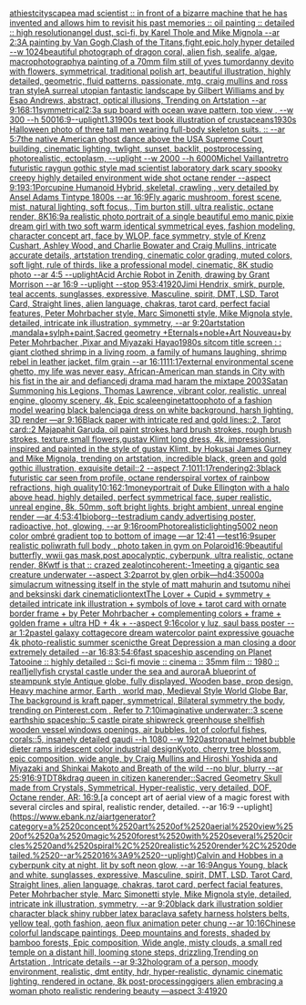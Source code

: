 [athiest](https://www.ebank.nz/aiartgenerator?category=athiest)[cityscape](https://www.ebank.nz/aiartgenerator?category=cityscape)[a mad scientist ::  in front of a bizarre machine that he has invented and allows him to revisit his past memories :: oil painting :: detailed :: high resolution](https://www.ebank.nz/aiartgenerator?category=a%2520mad%2520scientist%2520%3A%3A%2520%2520in%2520front%2520of%2520a%2520bizarre%2520machine%2520that%2520he%2520has%2520invented%2520and%2520allows%2520him%2520to%2520revisit%2520his%2520past%2520memories%2520%3A%3A%2520oil%2520painting%2520%3A%3A%2520detailed%2520%3A%3A%2520high%2520resolution)[angel dust, sci-fi, by Karel Thole and Mike Mignola --ar 2:3](https://www.ebank.nz/aiartgenerator?category=angel%2520dust%2C%2520sci-fi%2C%2520by%2520Karel%2520Thole%2520and%2520Mike%2520Mignola%2520--ar%25202%3A3)[A painting by Van Gogh,Clash of the Titans,fight,epic.holy,hyper detailed --w 1024](https://www.ebank.nz/aiartgenerator?category=A%2520painting%2520by%2520Van%2520Gogh%2CClash%2520of%2520the%2520Titans%2Cfight%2Cepic.holy%2Chyper%2520detailed%2520--w%25201024)[beautiful photograph of dragon coral, alien fish, sealife, algae, macrophotography](https://www.ebank.nz/aiartgenerator?category=beautiful%2520photograph%2520of%2520dragon%2520coral%2C%2520alien%2520fish%2C%2520sealife%2C%2520algae%2C%2520macrophotography)[a painting of a 70mm film still of yves tumor](https://www.ebank.nz/aiartgenerator?category=a%2520painting%2520of%2520a%252070mm%2520film%2520still%2520of%2520yves%2520tumor)[danny devito with flowers, symmetrical, traditional polish art, beautiful illustration, highly detailed, geometric, fluid patterns, passionate, mtg, craig mullins and ross tran style](https://www.ebank.nz/aiartgenerator?category=danny%2520devito%2520with%2520flowers%2C%2520symmetrical%2C%2520traditional%2520polish%2520art%2C%2520beautiful%2520illustration%2C%2520highly%2520detailed%2C%2520geometric%2C%2520fluid%2520patterns%2C%2520passionate%2C%2520mtg%2C%2520craig%2520mullins%2520and%2520ross%2520tran%2520style)[A surreal utopian fantastic landscape by Gilbert Williams and by Esao Andrews, abstract, optical illusions, Trending on Artstation --ar 9:16](https://www.ebank.nz/aiartgenerator?category=A%2520surreal%2520utopian%2520fantastic%2520landscape%2520by%2520Gilbert%2520Williams%2520and%2520by%2520Esao%2520Andrews%2C%2520abstract%2C%2520optical%2520illusions%2C%2520Trending%2520on%2520Artstation%2520--ar%25209%3A16)[8:11](https://www.ebank.nz/aiartgenerator?category=8%3A11)[symmetrical](https://www.ebank.nz/aiartgenerator?category=symmetrical)[2:3](https://www.ebank.nz/aiartgenerator?category=2%3A3)[a sup board with ocean wave pattern, top view , --w 300 --h 500](https://www.ebank.nz/aiartgenerator?category=a%2520sup%2520board%2520with%2520ocean%2520wave%2520pattern%2C%2520top%2520view%2520%2C%2520--w%2520300%2520--h%2520500)[16:9](https://www.ebank.nz/aiartgenerator?category=16%3A9)[--uplight](https://www.ebank.nz/aiartgenerator?category=--uplight)[1.3](https://www.ebank.nz/aiartgenerator?category=1.3)[1900s text book illustration of crustaceans](https://www.ebank.nz/aiartgenerator?category=1900s%2520text%2520book%2520illustration%2520of%2520crustaceans)[1930s Halloween photo of three tall men wearing full-body skeleton suits. :: --ar 5:7](https://www.ebank.nz/aiartgenerator?category=1930s%2520Halloween%2520photo%2520of%2520three%2520tall%2520men%2520wearing%2520full-body%2520skeleton%2520suits.%2520%3A%3A%2520--ar%25205%3A7)[the native American ghost dance above the USA Supreme Court building, cinematic lighting, twlight, sunset, backlit, postprocessing, photorealistic, ectoplasm, --uplight --w 2000 --h 6000](https://www.ebank.nz/aiartgenerator?category=the%2520native%2520American%2520ghost%2520dance%2520above%2520the%2520USA%2520Supreme%2520Court%2520building%2C%2520cinematic%2520lighting%2C%2520twlight%2C%2520sunset%2C%2520backlit%2C%2520postprocessing%2C%2520photorealistic%2C%2520ectoplasm%2C%2520--uplight%2520--w%25202000%2520--h%25206000)[Michel Vaillant](https://www.ebank.nz/aiartgenerator?category=Michel%2520Vaillant)[retro futuristic raygun gothic style mad scientist laboratory dark scary spooky creepy highly detailed environment wide shot octane render --aspect 9:19](https://www.ebank.nz/aiartgenerator?category=retro%2520futuristic%2520raygun%2520gothic%2520style%2520mad%2520scientist%2520laboratory%2520dark%2520scary%2520spooky%2520creepy%2520highly%2520detailed%2520environment%2520wide%2520shot%2520octane%2520render%2520--aspect%25209%3A19)[3:1](https://www.ebank.nz/aiartgenerator?category=3%3A1)[Porcupine Humanoid Hybrid, skeletal, crawling , very detailed by Ansel Adams Tintype 1800s --ar 16:9](https://www.ebank.nz/aiartgenerator?category=Porcupine%2520Humanoid%2520Hybrid%2C%2520skeletal%2C%2520crawling%2520%2C%2520very%2520detailed%2520by%2520Ansel%2520Adams%2520Tintype%25201800s%2520--ar%252016%3A9)[Fly agaric mushroom, forest scene, mist, natural lighting, soft focus,, Tim burton still, ultra realistic, octane render, 8K](https://www.ebank.nz/aiartgenerator?category=Fly%2520agaric%2520mushroom%2C%2520forest%2520scene%2C%2520mist%2C%2520natural%2520lighting%2C%2520soft%2520focus%2C%2C%2520Tim%2520burton%2520still%2C%2520ultra%2520realistic%2C%2520octane%2520render%2C%25208K)[16:9](https://www.ebank.nz/aiartgenerator?category=16%3A9)[a realistic photo portrait of a single beautiful emo manic pixie dream girl with two soft warm identical symmetrical eyes, fashion modeling, character concept art, face by WLOP, face symmetry, style of Krenz Cushart, Ashley Wood, and Charlie Bowater and Craig Mullins, intricate accurate details, artstation trending, cinematic color grading, muted colors, soft light, rule of thirds, like a professional model, cinematic, 8K studio photo --ar 4:5 --uplight](https://www.ebank.nz/aiartgenerator?category=a%2520realistic%2520photo%2520portrait%2520of%2520a%2520single%2520beautiful%2520emo%2520manic%2520pixie%2520dream%2520girl%2520with%2520two%2520soft%2520warm%2520identical%2520symmetrical%2520eyes%2C%2520fashion%2520modeling%2C%2520character%2520concept%2520art%2C%2520face%2520by%2520WLOP%2C%2520face%2520symmetry%2C%2520style%2520of%2520Krenz%2520Cushart%2C%2520Ashley%2520Wood%2C%2520and%2520Charlie%2520Bowater%2520and%2520Craig%2520Mullins%2C%2520intricate%2520accurate%2520details%2C%2520artstation%2520trending%2C%2520cinematic%2520color%2520grading%2C%2520muted%2520colors%2C%2520soft%2520light%2C%2520rule%2520of%2520thirds%2C%2520like%2520a%2520professional%2520model%2C%2520cinematic%2C%25208K%2520studio%2520photo%2520--ar%25204%3A5%2520--uplight)[Acid Archie Robot in Zenith, drawing by Grant Morrison --ar 16:9 --uplight --stop 95](https://www.ebank.nz/aiartgenerator?category=Acid%2520Archie%2520Robot%2520in%2520Zenith%2C%2520drawing%2520by%2520Grant%2520Morrison%2520--ar%252016%3A9%2520--uplight%2520--stop%252095)[3:4](https://www.ebank.nz/aiartgenerator?category=3%3A4)[1920](https://www.ebank.nz/aiartgenerator?category=1920)[Jimi Hendrix, smirk, purple, teal accents, sunglasses, expressive, Masculine, spirit, DMT, LSD, Tarot Card, Straight lines, alien language, chakras, tarot card, perfect facial features, Peter Mohrbacher style, Marc Simonetti style, Mike Mignola style, detailed, intricate ink illustration, symmetry, --ar 9:20](https://www.ebank.nz/aiartgenerator?category=Jimi%2520Hendrix%2C%2520smirk%2C%2520purple%2C%2520teal%2520accents%2C%2520sunglasses%2C%2520expressive%2C%2520Masculine%2C%2520spirit%2C%2520DMT%2C%2520LSD%2C%2520Tarot%2520Card%2C%2520Straight%2520lines%2C%2520alien%2520language%2C%2520chakras%2C%2520tarot%2520card%2C%2520perfect%2520facial%2520features%2C%2520Peter%2520Mohrbacher%2520style%2C%2520Marc%2520Simonetti%2520style%2C%2520Mike%2520Mignola%2520style%2C%2520detailed%2C%2520intricate%2520ink%2520illustration%2C%2520symmetry%2C%2520--ar%25209%3A20)[artstation ,mandala+sylph+paint,Sacred geometry +Eternals+noble+Art Nouveau+by Peter Mohrbacher ,Pixar and Miyazaki Hayao](https://www.ebank.nz/aiartgenerator?category=artstation%2520%2Cmandala%2Bsylph%2Bpaint%2CSacred%2520geometry%2520%2BEternals%2Bnoble%2BArt%2520Nouveau%2Bby%2520Peter%2520Mohrbacher%2520%2CPixar%2520and%2520Miyazaki%2520Hayao)[1980s sitcom title screen : : giant clothed shrimp in a living room, a family of humans laughing, shrimp rebel in leather jacket, film grain --ar 16:11](https://www.ebank.nz/aiartgenerator?category=1980s%2520sitcom%2520title%2520screen%2520%3A%2520%3A%2520giant%2520clothed%2520shrimp%2520in%2520a%2520living%2520room%2C%2520a%2520family%2520of%2520humans%2520laughing%2C%2520shrimp%2520rebel%2520in%2520leather%2520jacket%2C%2520film%2520grain%2520--ar%252016%3A11)[11:17](https://www.ebank.nz/aiartgenerator?category=11%3A17)[external environmental scene ghetto, my life was never easy, African-American man stands in City with his fist in the air and defiance](https://www.ebank.nz/aiartgenerator?category=external%2520environmental%2520scene%2520ghetto%2C%2520my%2520life%2520was%2520never%2520easy%2C%2520African-American%2520man%2520stands%2520in%2520City%2520with%2520his%2520fist%2520in%2520the%2520air%2520and%2520defiance)[dj drama mad haram the mixtape 2003](https://www.ebank.nz/aiartgenerator?category=dj%2520drama%2520mad%2520haram%2520the%2520mixtape%25202003)[Satan Summoning his Legions, Thomas Lawrence, vibrant color, realistic, unreal engine, gloomy scenery, 4k, Epic scale](https://www.ebank.nz/aiartgenerator?category=Satan%2520Summoning%2520his%2520Legions%2C%2520Thomas%2520Lawrence%2C%2520vibrant%2520color%2C%2520realistic%2C%2520unreal%2520engine%2C%2520gloomy%2520scenery%2C%25204k%2C%2520Epic%2520scale)[engine](https://www.ebank.nz/aiartgenerator?category=engine)[tattoo](https://www.ebank.nz/aiartgenerator?category=tattoo)[photo of a fashion model wearing black balenciaga dress on white background, harsh lighting, 3D render —ar 9:16](https://www.ebank.nz/aiartgenerator?category=photo%2520of%2520a%2520fashion%2520model%2520wearing%2520black%2520balenciaga%2520dress%2520on%2520white%2520background%2C%2520harsh%2520lighting%2C%25203D%2520render%2520%E2%80%94ar%25209%3A16)[Black paper with intricate red and gold lines::2, Tarot card::2 Majapahit Garuda, oil paint strokes,hard brush strokes, rough brush strokes, texture,small flowers,gustav Klimt long dress, 4k, impressionist, inspired and painted in the style of gustav Klimt, by Hokusai James Gurney and Mike Mignola, trending on artstation, incredible black, green and gold gothic illustration, exquisite detail::2 --aspect 7:10](https://www.ebank.nz/aiartgenerator?category=Black%2520paper%2520with%2520intricate%2520red%2520and%2520gold%2520lines%3A%3A2%2C%2520Tarot%2520card%3A%3A2%2520Majapahit%2520Garuda%2C%2520oil%2520paint%2520strokes%2Chard%2520brush%2520strokes%2C%2520rough%2520brush%2520strokes%2C%2520texture%2Csmall%2520flowers%2Cgustav%2520Klimt%2520long%2520dress%2C%25204k%2C%2520impressionist%2C%2520inspired%2520and%2520painted%2520in%2520the%2520style%2520of%2520gustav%2520Klimt%2C%2520by%2520Hokusai%2520James%2520Gurney%2520and%2520Mike%2520Mignola%2C%2520trending%2520on%2520artstation%2C%2520incredible%2520black%2C%2520green%2520and%2520gold%2520gothic%2520illustration%2C%2520exquisite%2520detail%3A%3A2%2520--aspect%25207%3A10)[11:17](https://www.ebank.nz/aiartgenerator?category=11%3A17)[rendering](https://www.ebank.nz/aiartgenerator?category=rendering)[2:3](https://www.ebank.nz/aiartgenerator?category=2%3A3)[black futuristic car seen from profile, octane render](https://www.ebank.nz/aiartgenerator?category=black%2520futuristic%2520car%2520seen%2520from%2520profile%2C%2520octane%2520render)[spiral vortex of rainbow refractions, high quality](https://www.ebank.nz/aiartgenerator?category=spiral%2520vortex%2520of%2520rainbow%2520refractions%2C%2520high%2520quality)[10:16](https://www.ebank.nz/aiartgenerator?category=10%3A16)[2:1](https://www.ebank.nz/aiartgenerator?category=2%3A1)[money](https://www.ebank.nz/aiartgenerator?category=money)[portrait of Duke Ellington with a halo above head, highly detailed, perfect symmetrical face, super realistic, unreal engine, 8k, 50mm, soft bright lights, bright ambient, unreal engine render —ar 4:5](https://www.ebank.nz/aiartgenerator?category=portrait%2520of%2520Duke%2520Ellington%2520with%2520a%2520halo%2520above%2520head%2C%2520highly%2520detailed%2C%2520perfect%2520symmetrical%2520face%2C%2520super%2520realistic%2C%2520unreal%2520engine%2C%25208k%2C%252050mm%2C%2520soft%2520bright%2520lights%2C%2520bright%2520ambient%2C%2520unreal%2520engine%2520render%2520%E2%80%94ar%25204%3A5)[3:4](https://www.ebank.nz/aiartgenerator?category=3%3A4)[1](https://www.ebank.nz/aiartgenerator?category=1)[bioborg](https://www.ebank.nz/aiartgenerator?category=bioborg)[--test](https://www.ebank.nz/aiartgenerator?category=--test)[radium candy advertising poster, radioactive, hot, glowing, --ar 9:16](https://www.ebank.nz/aiartgenerator?category=radium%2520candy%2520advertising%2520poster%2C%2520radioactive%2C%2520hot%2C%2520glowing%2C%2520--ar%25209%3A16)[room](https://www.ebank.nz/aiartgenerator?category=room)[Photorealistic](https://www.ebank.nz/aiartgenerator?category=Photorealistic)[lighting](https://www.ebank.nz/aiartgenerator?category=lighting)[500](https://www.ebank.nz/aiartgenerator?category=500)[2 neon color ombré gradient top to bottom of image —ar 12:41 —test](https://www.ebank.nz/aiartgenerator?category=2%2520neon%2520color%2520ombr%C3%A9%2520gradient%2520top%2520to%2520bottom%2520of%2520image%2520%E2%80%94ar%252012%3A41%2520%E2%80%94test)[16:9](https://www.ebank.nz/aiartgenerator?category=16%3A9)[super realistic poliwrath full body , photo taken in gym on Polaroid](https://www.ebank.nz/aiartgenerator?category=super%2520realistic%2520poliwrath%2520full%2520body%2520%2C%2520photo%2520taken%2520in%2520gym%2520on%2520Polaroid)[16:9](https://www.ebank.nz/aiartgenerator?category=16%3A9)[beautiful butterfly, wwii gas mask,post apocalyptic, cyberpunk, ultra realistic, octane render, 8K](https://www.ebank.nz/aiartgenerator?category=beautiful%2520butterfly%2C%2520wwii%2520gas%2520mask%2Cpost%2520apocalyptic%2C%2520cyberpunk%2C%2520ultra%2520realistic%2C%2520octane%2520render%2C%25208K)[wtf is that :: crazed zealot](https://www.ebank.nz/aiartgenerator?category=wtf%2520is%2520that%2520%3A%3A%2520crazed%2520zealot)[incoherent:-1](https://www.ebank.nz/aiartgenerator?category=incoherent%3A-1)[meeting a gigantic sea creature underwater --aspect 3:2](https://www.ebank.nz/aiartgenerator?category=meeting%2520a%2520gigantic%2520sea%2520creature%2520underwater%2520--aspect%25203%3A2)[parrot by glen orbik](https://www.ebank.nz/aiartgenerator?category=parrot%2520by%2520glen%2520orbik)[—hd](https://www.ebank.nz/aiartgenerator?category=%E2%80%94hd)[4:3](https://www.ebank.nz/aiartgenerator?category=4%3A3)[5000](https://www.ebank.nz/aiartgenerator?category=5000)[a simulacrum witnessing itself in the style of matt mahurin and tsutomu nihei and beksinski dark cinematic](https://www.ebank.nz/aiartgenerator?category=a%2520simulacrum%2520witnessing%2520itself%2520in%2520the%2520style%2520of%2520matt%2520mahurin%2520and%2520tsutomu%2520nihei%2520and%2520beksinski%2520dark%2520cinematic)[lion](https://www.ebank.nz/aiartgenerator?category=lion)[text](https://www.ebank.nz/aiartgenerator?category=text)[The Lover + Cupid + symmetry + detailed intricate ink illustration + symbols of love + tarot card with ornate border frame + by Peter Mohrbacher + complementing colors + frame + golden frame + ultra HD + 4k + --aspect 9:16](https://www.ebank.nz/aiartgenerator?category=The%2520Lover%2520%2B%2520Cupid%2520%2B%2520symmetry%2520%2B%2520detailed%2520intricate%2520ink%2520illustration%2520%2B%2520symbols%2520of%2520love%2520%2B%2520tarot%2520card%2520with%2520ornate%2520border%2520frame%2520%2B%2520by%2520Peter%2520Mohrbacher%2520%2B%2520complementing%2520colors%2520%2B%2520frame%2520%2B%2520golden%2520frame%2520%2B%2520ultra%2520HD%2520%2B%25204k%2520%2B%2520--aspect%25209%3A16)[color y luz, saul bass poster --ar 1:2](https://www.ebank.nz/aiartgenerator?category=color%2520y%2520luz%2C%2520saul%2520bass%2520poster%2520--ar%25201%3A2)[pastel galaxy cottagecore dream watercolor paint expressive gouache 4k photo-realistic summer scenic](https://www.ebank.nz/aiartgenerator?category=pastel%2520galaxy%2520cottagecore%2520dream%2520watercolor%2520paint%2520expressive%2520gouache%25204k%2520photo-realistic%2520summer%2520scenic)[the Great Depression a man closing a door extremely detailed --ar 16:8](https://www.ebank.nz/aiartgenerator?category=the%2520Great%2520Depression%2520a%2520man%2520closing%2520a%2520door%2520extremely%2520detailed%2520--ar%252016%3A8)[3:5](https://www.ebank.nz/aiartgenerator?category=3%3A5)[4:6](https://www.ebank.nz/aiartgenerator?category=4%3A6)[fast spaceship ascending on Planet Tatooine :: highly detailed :: Sci-fi movie :: cinema :: 35mm film :: 1980 :: real](https://www.ebank.nz/aiartgenerator?category=fast%2520spaceship%2520ascending%2520on%2520Planet%2520Tatooine%2520%3A%3A%2520highly%2520detailed%2520%3A%3A%2520Sci-fi%2520movie%2520%3A%3A%2520cinema%2520%3A%3A%252035mm%2520film%2520%3A%3A%25201980%2520%3A%3A%2520real)[1](https://www.ebank.nz/aiartgenerator?category=1)[jellyfish crystal castle under the sea and aurora](https://www.ebank.nz/aiartgenerator?category=jellyfish%2520crystal%2520castle%2520under%2520the%2520sea%2520and%2520aurora)[A blueprint of steampunk style Antique globe,  fully displayed, Wooden base, prop design, Heavy machine armor,  Earth , world map, Medieval Style World Globe Bar, The background is kraft paper, symmetrical,  Bilateral symmetry the body,  trending on Pinterest.com  ,  Refer to 7:10](https://www.ebank.nz/aiartgenerator?category=A%2520blueprint%2520of%2520steampunk%2520style%2520Antique%2520globe%2C%2520%2520fully%2520displayed%2C%2520Wooden%2520base%2C%2520prop%2520design%2C%2520Heavy%2520machine%2520armor%2C%2520%2520Earth%2520%2C%2520world%2520map%2C%2520Medieval%2520Style%2520World%2520Globe%2520Bar%2C%2520The%2520background%2520is%2520kraft%2520paper%2C%2520symmetrical%2C%2520%2520Bilateral%2520symmetry%2520the%2520body%2C%2520%2520trending%2520on%2520Pinterest.com%2520%2520%2C%2520%2520Refer%2520to%25207%3A10)[imaginative underwater::3 scene earthship spaceship::5 castle pirate shipwreck greenhouse shellfish wooden vessel windows openings, air bubbles, lot of colorful fishes, corals::5, insanely detailed gaudi --h 1080 --w 1920](https://www.ebank.nz/aiartgenerator?category=imaginative%2520underwater%3A%3A3%2520scene%2520earthship%2520spaceship%3A%3A5%2520castle%2520pirate%2520shipwreck%2520greenhouse%2520shellfish%2520wooden%2520vessel%2520windows%2520openings%2C%2520air%2520bubbles%2C%2520lot%2520of%2520colorful%2520fishes%2C%2520corals%3A%3A5%2C%2520insanely%2520detailed%2520gaudi%2520--h%25201080%2520--w%25201920)[astronaut helmet bubble dieter rams iridescent color industrial design](https://www.ebank.nz/aiartgenerator?category=astronaut%2520helmet%2520bubble%2520dieter%2520rams%2520iridescent%2520color%2520industrial%2520design)[Kyoto, cherry tree blossom, epic composition, wide angle, by Craig Mullins and Hiroshi Yoshida and Miyazaki and Shinkai Makoto and Breath of the wild --no blur, blurry --ar 25:9](https://www.ebank.nz/aiartgenerator?category=Kyoto%2C%2520cherry%2520tree%2520blossom%2C%2520epic%2520composition%2C%2520wide%2520angle%2C%2520by%2520Craig%2520Mullins%2520and%2520Hiroshi%2520Yoshida%2520and%2520Miyazaki%2520and%2520Shinkai%2520Makoto%2520and%2520Breath%2520of%2520the%2520wild%2520--no%2520blur%2C%2520blurry%2520--ar%252025%3A9)[16:9](https://www.ebank.nz/aiartgenerator?category=16%3A9)[TDT](https://www.ebank.nz/aiartgenerator?category=TDT)[8k](https://www.ebank.nz/aiartgenerator?category=8k)[drag queen in citizen kane](https://www.ebank.nz/aiartgenerator?category=drag%2520queen%2520in%2520citizen%2520kane)[render::](https://www.ebank.nz/aiartgenerator?category=render%3A%3A)[Sacred Geometry Skull made from Crystals, Symmetrical, Hyper-realistic, very detailed, DOF, Octane render, AR: 16:9.](https://www.ebank.nz/aiartgenerator?category=Sacred%2520Geometry%2520Skull%2520made%2520from%2520Crystals%2C%2520Symmetrical%2C%2520Hyper-realistic%2C%2520very%2520detailed%2C%2520DOF%2C%2520Octane%2520render%2C%2520AR%3A%252016%3A9.)[a concept art of aerial view of a magic forest with several circles and spiral, realistic render, detailed. --ar 16:9 --uplight](https://www.ebank.nz/aiartgenerator?category=a%2520concept%2520art%2520of%2520aerial%2520view%2520of%2520a%2520magic%2520forest%2520with%2520several%2520circles%2520and%2520spiral%2C%2520realistic%2520render%2C%2520detailed.%2520--ar%252016%3A9%2520--uplight)[Calvin and Hobbes in a cyberpunk city at night, lit by soft neon glow, --ar 16:9](https://www.ebank.nz/aiartgenerator?category=Calvin%2520and%2520Hobbes%2520in%2520a%2520cyberpunk%2520city%2520at%2520night%2C%2520lit%2520by%2520soft%2520neon%2520glow%2C%2520--ar%252016%3A9)[Angus Young, black and white, sunglasses, expressive, Masculine, spirit, DMT, LSD, Tarot Card, Straight lines, alien language, chakras, tarot card, perfect facial features, Peter Mohrbacher style, Marc Simonetti style, Mike Mignola style, detailed, intricate ink illustration, symmetry, --ar 9:20](https://www.ebank.nz/aiartgenerator?category=Angus%2520Young%2C%2520black%2520and%2520white%2C%2520sunglasses%2C%2520expressive%2C%2520Masculine%2C%2520spirit%2C%2520DMT%2C%2520LSD%2C%2520Tarot%2520Card%2C%2520Straight%2520lines%2C%2520alien%2520language%2C%2520chakras%2C%2520tarot%2520card%2C%2520perfect%2520facial%2520features%2C%2520Peter%2520Mohrbacher%2520style%2C%2520Marc%2520Simonetti%2520style%2C%2520Mike%2520Mignola%2520style%2C%2520detailed%2C%2520intricate%2520ink%2520illustration%2C%2520symmetry%2C%2520--ar%25209%3A20)[black dark illustration soldier character black shiny rubber latex baraclava safety harness holsters belts, yellow teal, goth fashion, aeon flux animation peter chung --ar 10:16](https://www.ebank.nz/aiartgenerator?category=black%2520dark%2520illustration%2520soldier%2520character%2520black%2520shiny%2520rubber%2520latex%2520baraclava%2520safety%2520harness%2520holsters%2520belts%2C%2520yellow%2520teal%2C%2520goth%2520fashion%2C%2520aeon%2520flux%2520animation%2520peter%2520chung%2520--ar%252010%3A16)[Chinese colorful landscape paintings, Deep mountains and forests, shaded by bamboo forests, Epic composition, Wide angle, misty clouds, a small red temple on a distant hill, looming stone steps, drizzling,Trending on Artstation , Intricate details --ar 9:32](https://www.ebank.nz/aiartgenerator?category=Chinese%2520colorful%2520landscape%2520paintings%2C%2520Deep%2520mountains%2520and%2520forests%2C%2520shaded%2520by%2520bamboo%2520forests%2C%2520Epic%2520composition%2C%2520Wide%2520angle%2C%2520misty%2520clouds%2C%2520a%2520small%2520red%2520temple%2520on%2520a%2520distant%2520hill%2C%2520looming%2520stone%2520steps%2C%2520drizzling%2CTrending%2520on%2520Artstation%2520%2C%2520Intricate%2520details%2520--ar%25209%3A32)[hologram of a person, moody environment, realistic, dmt entity, hdr, hyper-realistic, dynamic cinematic lighting, rendered in octane, 8k post-processing](https://www.ebank.nz/aiartgenerator?category=hologram%2520of%2520a%2520person%2C%2520moody%2520environment%2C%2520realistic%2C%2520dmt%2520entity%2C%2520hdr%2C%2520hyper-realistic%2C%2520dynamic%2520cinematic%2520lighting%2C%2520rendered%2520in%2520octane%2C%25208k%2520post-processing)[gigers alien embracing a woman photo realistic rendering beauty —aspect 3:4](https://www.ebank.nz/aiartgenerator?category=gigers%2520alien%2520embracing%2520a%2520woman%2520photo%2520realistic%2520rendering%2520beauty%2520%E2%80%94aspect%25203%3A4)[1920](https://www.ebank.nz/aiartgenerator?category=1920)